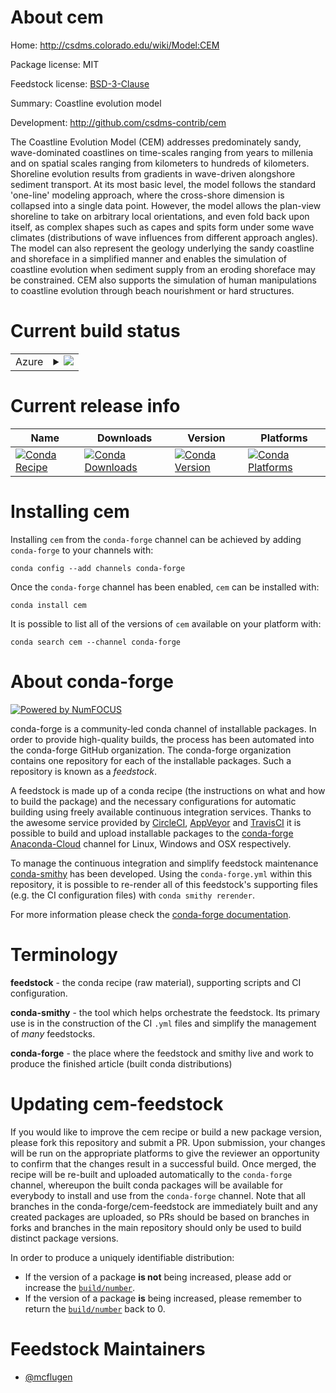 About cem
=========

Home: http://csdms.colorado.edu/wiki/Model:CEM

Package license: MIT

Feedstock license: [BSD-3-Clause](https://github.com/conda-forge/cem-feedstock/blob/master/LICENSE.txt)

Summary: Coastline evolution model

Development: http://github.com/csdms-contrib/cem

The Coastline Evolution Model (CEM) addresses predominately sandy,
wave-dominated coastlines on time-scales ranging from years to
millenia and on spatial scales ranging from kilometers to hundreds
of kilometers. Shoreline evolution results from gradients in
wave-driven alongshore sediment transport. At its most basic level,
the model follows the standard 'one-line' modeling approach, where
the cross-shore dimension is collapsed into a single data point.
However, the model allows the plan-view shoreline to take on arbitrary
local orientations, and even fold back upon itself, as complex shapes
such as capes and spits form under some wave climates (distributions
of wave influences from different approach angles). The model can
also represent the geology underlying the sandy coastline and
shoreface in a simplified manner and enables the simulation of
coastline evolution when sediment supply from an eroding shoreface
may be constrained. CEM also supports the simulation of human
manipulations to coastline evolution through beach nourishment or
hard structures.


Current build status
====================


<table>
    
  <tr>
    <td>Azure</td>
    <td>
      <details>
        <summary>
          <a href="https://dev.azure.com/conda-forge/feedstock-builds/_build/latest?definitionId=132&branchName=master">
            <img src="https://dev.azure.com/conda-forge/feedstock-builds/_apis/build/status/cem-feedstock?branchName=master">
          </a>
        </summary>
        <table>
          <thead><tr><th>Variant</th><th>Status</th></tr></thead>
          <tbody><tr>
              <td>linux_64</td>
              <td>
                <a href="https://dev.azure.com/conda-forge/feedstock-builds/_build/latest?definitionId=132&branchName=master">
                  <img src="https://dev.azure.com/conda-forge/feedstock-builds/_apis/build/status/cem-feedstock?branchName=master&jobName=linux&configuration=linux_64_" alt="variant">
                </a>
              </td>
            </tr><tr>
              <td>osx_64</td>
              <td>
                <a href="https://dev.azure.com/conda-forge/feedstock-builds/_build/latest?definitionId=132&branchName=master">
                  <img src="https://dev.azure.com/conda-forge/feedstock-builds/_apis/build/status/cem-feedstock?branchName=master&jobName=osx&configuration=osx_64_" alt="variant">
                </a>
              </td>
            </tr><tr>
              <td>win_64</td>
              <td>
                <a href="https://dev.azure.com/conda-forge/feedstock-builds/_build/latest?definitionId=132&branchName=master">
                  <img src="https://dev.azure.com/conda-forge/feedstock-builds/_apis/build/status/cem-feedstock?branchName=master&jobName=win&configuration=win_64_" alt="variant">
                </a>
              </td>
            </tr>
          </tbody>
        </table>
      </details>
    </td>
  </tr>
</table>

Current release info
====================

| Name | Downloads | Version | Platforms |
| --- | --- | --- | --- |
| [![Conda Recipe](https://img.shields.io/badge/recipe-cem-green.svg)](https://anaconda.org/conda-forge/cem) | [![Conda Downloads](https://img.shields.io/conda/dn/conda-forge/cem.svg)](https://anaconda.org/conda-forge/cem) | [![Conda Version](https://img.shields.io/conda/vn/conda-forge/cem.svg)](https://anaconda.org/conda-forge/cem) | [![Conda Platforms](https://img.shields.io/conda/pn/conda-forge/cem.svg)](https://anaconda.org/conda-forge/cem) |

Installing cem
==============

Installing `cem` from the `conda-forge` channel can be achieved by adding `conda-forge` to your channels with:

```
conda config --add channels conda-forge
```

Once the `conda-forge` channel has been enabled, `cem` can be installed with:

```
conda install cem
```

It is possible to list all of the versions of `cem` available on your platform with:

```
conda search cem --channel conda-forge
```


About conda-forge
=================

[![Powered by NumFOCUS](https://img.shields.io/badge/powered%20by-NumFOCUS-orange.svg?style=flat&colorA=E1523D&colorB=007D8A)](http://numfocus.org)

conda-forge is a community-led conda channel of installable packages.
In order to provide high-quality builds, the process has been automated into the
conda-forge GitHub organization. The conda-forge organization contains one repository
for each of the installable packages. Such a repository is known as a *feedstock*.

A feedstock is made up of a conda recipe (the instructions on what and how to build
the package) and the necessary configurations for automatic building using freely
available continuous integration services. Thanks to the awesome service provided by
[CircleCI](https://circleci.com/), [AppVeyor](https://www.appveyor.com/)
and [TravisCI](https://travis-ci.com/) it is possible to build and upload installable
packages to the [conda-forge](https://anaconda.org/conda-forge)
[Anaconda-Cloud](https://anaconda.org/) channel for Linux, Windows and OSX respectively.

To manage the continuous integration and simplify feedstock maintenance
[conda-smithy](https://github.com/conda-forge/conda-smithy) has been developed.
Using the ``conda-forge.yml`` within this repository, it is possible to re-render all of
this feedstock's supporting files (e.g. the CI configuration files) with ``conda smithy rerender``.

For more information please check the [conda-forge documentation](https://conda-forge.org/docs/).

Terminology
===========

**feedstock** - the conda recipe (raw material), supporting scripts and CI configuration.

**conda-smithy** - the tool which helps orchestrate the feedstock.
                   Its primary use is in the construction of the CI ``.yml`` files
                   and simplify the management of *many* feedstocks.

**conda-forge** - the place where the feedstock and smithy live and work to
                  produce the finished article (built conda distributions)


Updating cem-feedstock
======================

If you would like to improve the cem recipe or build a new
package version, please fork this repository and submit a PR. Upon submission,
your changes will be run on the appropriate platforms to give the reviewer an
opportunity to confirm that the changes result in a successful build. Once
merged, the recipe will be re-built and uploaded automatically to the
`conda-forge` channel, whereupon the built conda packages will be available for
everybody to install and use from the `conda-forge` channel.
Note that all branches in the conda-forge/cem-feedstock are
immediately built and any created packages are uploaded, so PRs should be based
on branches in forks and branches in the main repository should only be used to
build distinct package versions.

In order to produce a uniquely identifiable distribution:
 * If the version of a package **is not** being increased, please add or increase
   the [``build/number``](https://conda.io/docs/user-guide/tasks/build-packages/define-metadata.html#build-number-and-string).
 * If the version of a package **is** being increased, please remember to return
   the [``build/number``](https://conda.io/docs/user-guide/tasks/build-packages/define-metadata.html#build-number-and-string)
   back to 0.

Feedstock Maintainers
=====================

* [@mcflugen](https://github.com/mcflugen/)

